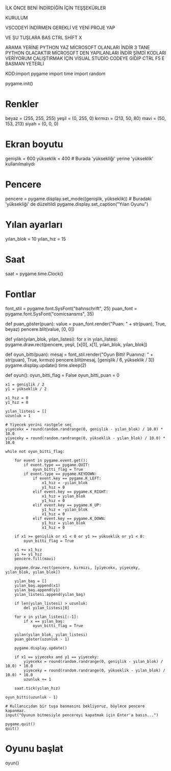 İLK ÖNCE BENİ İNDİRDİĞİN İÇİN TEŞŞEKÜRLER 

KURULUM

VSCODEYİ İNDİRMEN GEREKLİ 
VE YENİ PROJE YAP

VE ŞU TUŞLARA BAS
CTRL SHİFT X

ARAMA YERİNE PYTHON YAZ MİCROSOFT OLANLARI İNDİR 3 TANE PYTHON OLACAKTIR MİCROSOFT DEN YAPILANLARI İNDİR 
ŞİMDİ KODLARI VERİYORUM ÇALIŞTIRMAK İÇİN VİSUAL STUDİO CODEYE GİDİP CTRL F5 E BASMAN YETERLİ 

KOD:import pygame
import time
import random

pygame.init()

# Renkler
beyaz = (255, 255, 255)
yeşil = (0, 255, 0)
kırmızı = (213, 50, 80)
mavi = (50, 153, 213)
siyah = (0, 0, 0)

# Ekran boyutu
genişlik = 600
yükseklik = 400  # Burada 'yüksekliği' yerine 'yükseklik' kullanılmalıydı

# Pencere
pencere = pygame.display.set_mode((genişlik, yükseklik))  # Buradaki 'yüksekliği' de düzeltildi
pygame.display.set_caption("Yılan Oyunu")

# Yılan ayarları
yılan_blok = 10
yılan_hız = 15

# Saat
saat = pygame.time.Clock()

# Fontlar
font_stil = pygame.font.SysFont("bahnschrift", 25)
puan_font = pygame.font.SysFont("comicsansms", 35)

def puan_göster(puan):
    value = puan_font.render("Puan: " + str(puan), True, beyaz)
    pencere.blit(value, [0, 0])

def yılan(yılan_blok, yılan_listesi):
    for x in yılan_listesi:
        pygame.draw.rect(pencere, yeşil, [x[0], x[1], yılan_blok, yılan_blok])

def oyun_bitti(puan):
    mesaj = font_stil.render("Oyun Bitti! Puanınız: " + str(puan), True, kırmızı)
    pencere.blit(mesaj, [genişlik / 6, yükseklik / 3])
    pygame.display.update()
    time.sleep(2)

def oyun():
    oyun_bitti_flag = False
    oyun_bitti_puan = 0

    x1 = genişlik / 2
    y1 = yükseklik / 2

    x1_hız = 0
    y1_hız = 0

    yılan_listesi = []
    uzunluk = 1

    # Yiyecek yerini rastgele seç
    yiyecekx = round(random.randrange(0, genişlik - yılan_blok) / 10.0) * 10.0
    yiyeceky = round(random.randrange(0, yükseklik - yılan_blok) / 10.0) * 10.0

    while not oyun_bitti_flag:

        for event in pygame.event.get():
            if event.type == pygame.QUIT:
                oyun_bitti_flag = True
            if event.type == pygame.KEYDOWN:
                if event.key == pygame.K_LEFT:
                    x1_hız = -yılan_blok
                    y1_hız = 0
                elif event.key == pygame.K_RIGHT:
                    x1_hız = yılan_blok
                    y1_hız = 0
                elif event.key == pygame.K_UP:
                    y1_hız = -yılan_blok
                    x1_hız = 0
                elif event.key == pygame.K_DOWN:
                    y1_hız = yılan_blok
                    x1_hız = 0

        if x1 >= genişlik or x1 < 0 or y1 >= yükseklik or y1 < 0:
            oyun_bitti_flag = True

        x1 += x1_hız
        y1 += y1_hız
        pencere.fill(mavi)

        pygame.draw.rect(pencere, kırmızı, [yiyecekx, yiyeceky, yılan_blok, yılan_blok])

        yılan_baş = []
        yılan_baş.append(x1)
        yılan_baş.append(y1)
        yılan_listesi.append(yılan_baş)

        if len(yılan_listesi) > uzunluk:
            del yılan_listesi[0]

        for x in yılan_listesi[:-1]:
            if x == yılan_baş:
                oyun_bitti_flag = True

        yılan(yılan_blok, yılan_listesi)
        puan_göster(uzunluk - 1)

        pygame.display.update()

        if x1 == yiyecekx and y1 == yiyeceky:
            yiyecekx = round(random.randrange(0, genişlik - yılan_blok) / 10.0) * 10.0
            yiyeceky = round(random.randrange(0, yükseklik - yılan_blok) / 10.0) * 10.0
            uzunluk += 1

        saat.tick(yılan_hız)

    oyun_bitti(uzunluk - 1)

    # Kullanıcıdan bir tuşa basmasını bekliyoruz, böylece pencere kapanmaz.
    input("Oyunun bitmesiyle pencereyi kapatmak için Enter'a basın...")

    pygame.quit()
    quit()

# Oyunu başlat
oyun()

